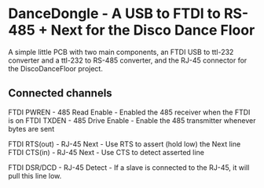 # DanceDongle - A USB to FTDI to RS-485 + Next for the Disco Dance Floor

A simple little PCB with two main components, an FTDI USB to ttl-232 converter and
a ttl-232 to RS-485 converter, and the RJ-45 connector for the DiscoDanceFloor project.

## Connected channels

FTDI PWREN - 485 Read Enable - Enabled the 485 receiver when the FTDI is on
FTDI TXDEN - 485 Drive Enable - Enable the 485 transmitter whenever bytes are sent

FTDI RTS(out) - RJ-45 Next - Use RTS to assert (hold low) the Next line
FTDI CTS(in)  - RJ-45 Next - Use CTS to detect asserted line

FTDI DSR/DCD - RJ-45 Detect - If a slave is connected to the RJ-45, it will pull this line low.
